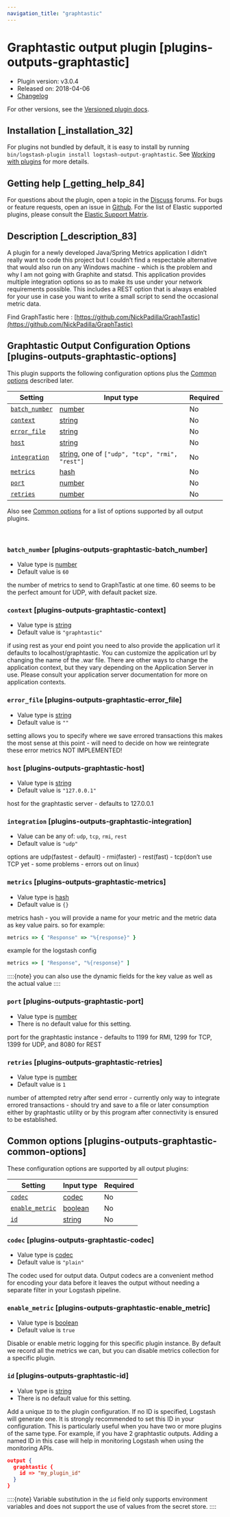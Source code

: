 ```yaml
---
navigation_title: "graphtastic"
---
```


# Graphtastic output plugin [plugins-outputs-graphtastic]


* Plugin version: v3.0.4
* Released on: 2018-04-06
* [Changelog](https://github.com/logstash-plugins/logstash-output-graphtastic/blob/v3.0.4/CHANGELOG.md)

For other versions, see the [Versioned plugin docs](https://www.elastic.co/guide/en/logstash-versioned-plugins/current/output-graphtastic-index.md).

## Installation [_installation_32]

For plugins not bundled by default, it is easy to install by running `bin/logstash-plugin install logstash-output-graphtastic`. See [Working with plugins](https://www.elastic.co/guide/en/logstash/current/working-with-plugins.html) for more details.


## Getting help [_getting_help_84]

For questions about the plugin, open a topic in the [Discuss](http://discuss.elastic.co) forums. For bugs or feature requests, open an issue in [Github](https://github.com/logstash-plugins/logstash-output-graphtastic). For the list of Elastic supported plugins, please consult the [Elastic Support Matrix](https://www.elastic.co/support/matrix#logstash_plugins).


## Description [_description_83]

A plugin for a newly developed Java/Spring Metrics application I didn’t really want to code this project but I couldn’t find a respectable alternative that would also run on any Windows machine - which is the problem and why I am not going with Graphite and statsd.  This application provides multiple integration options so as to make its use under your network requirements possible. This includes a REST option that is always enabled for your use in case you want to write a small script to send the occasional metric data.

Find GraphTastic here : [https://github.com/NickPadilla/GraphTastic](https://github.com/NickPadilla/GraphTastic)


## Graphtastic Output Configuration Options [plugins-outputs-graphtastic-options]

This plugin supports the following configuration options plus the [Common options](plugins-outputs-graphtastic.md#plugins-outputs-graphtastic-common-options) described later.

| Setting | Input type | Required |
| --- | --- | --- |
| [`batch_number`](plugins-outputs-graphtastic.md#plugins-outputs-graphtastic-batch_number) | [number](introduction.md#number) | No |
| [`context`](plugins-outputs-graphtastic.md#plugins-outputs-graphtastic-context) | [string](introduction.md#string) | No |
| [`error_file`](plugins-outputs-graphtastic.md#plugins-outputs-graphtastic-error_file) | [string](introduction.md#string) | No |
| [`host`](plugins-outputs-graphtastic.md#plugins-outputs-graphtastic-host) | [string](introduction.md#string) | No |
| [`integration`](plugins-outputs-graphtastic.md#plugins-outputs-graphtastic-integration) | [string](introduction.md#string), one of `["udp", "tcp", "rmi", "rest"]` | No |
| [`metrics`](plugins-outputs-graphtastic.md#plugins-outputs-graphtastic-metrics) | [hash](introduction.md#hash) | No |
| [`port`](plugins-outputs-graphtastic.md#plugins-outputs-graphtastic-port) | [number](introduction.md#number) | No |
| [`retries`](plugins-outputs-graphtastic.md#plugins-outputs-graphtastic-retries) | [number](introduction.md#number) | No |

Also see [Common options](plugins-outputs-graphtastic.md#plugins-outputs-graphtastic-common-options) for a list of options supported by all output plugins.

 

### `batch_number` [plugins-outputs-graphtastic-batch_number]

* Value type is [number](introduction.md#number)
* Default value is `60`

the number of metrics to send to GraphTastic at one time. 60 seems to be the perfect amount for UDP, with default packet size.


### `context` [plugins-outputs-graphtastic-context]

* Value type is [string](introduction.md#string)
* Default value is `"graphtastic"`

if using rest as your end point you need to also provide the application url it defaults to localhost/graphtastic.  You can customize the application url by changing the name of the .war file.  There are other ways to change the application context, but they vary depending on the Application Server in use. Please consult your application server documentation for more on application contexts.


### `error_file` [plugins-outputs-graphtastic-error_file]

* Value type is [string](introduction.md#string)
* Default value is `""`

setting allows you to specify where we save errored transactions this makes the most sense at this point - will need to decide on how we reintegrate these error metrics NOT IMPLEMENTED!


### `host` [plugins-outputs-graphtastic-host]

* Value type is [string](introduction.md#string)
* Default value is `"127.0.0.1"`

host for the graphtastic server - defaults to 127.0.0.1


### `integration` [plugins-outputs-graphtastic-integration]

* Value can be any of: `udp`, `tcp`, `rmi`, `rest`
* Default value is `"udp"`

options are udp(fastest - default) - rmi(faster) - rest(fast) - tcp(don’t use TCP yet - some problems - errors out on linux)


### `metrics` [plugins-outputs-graphtastic-metrics]

* Value type is [hash](introduction.md#hash)
* Default value is `{}`

metrics hash - you will provide a name for your metric and the metric data as key value pairs.  so for example:

```ruby
metrics => { "Response" => "%{response}" }
```

example for the logstash config

```ruby
metrics => [ "Response", "%{response}" ]
```

::::{note} 
you can also use the dynamic fields for the key value as well as the actual value
::::



### `port` [plugins-outputs-graphtastic-port]

* Value type is [number](introduction.md#number)
* There is no default value for this setting.

port for the graphtastic instance - defaults to 1199 for RMI, 1299 for TCP, 1399 for UDP, and 8080 for REST


### `retries` [plugins-outputs-graphtastic-retries]

* Value type is [number](introduction.md#number)
* Default value is `1`

number of attempted retry after send error - currently only way to integrate errored transactions - should try and save to a file or later consumption either by graphtastic utility or by this program after connectivity is ensured to be established.



## Common options [plugins-outputs-graphtastic-common-options]

These configuration options are supported by all output plugins:

| Setting | Input type | Required |
| --- | --- | --- |
| [`codec`](plugins-outputs-graphtastic.md#plugins-outputs-graphtastic-codec) | [codec](https://www.elastic.co/guide/en/logstash/current/configuration-file-structure.html#codec) | No |
| [`enable_metric`](plugins-outputs-graphtastic.md#plugins-outputs-graphtastic-enable_metric) | [boolean](https://www.elastic.co/guide/en/logstash/current/configuration-file-structure.html#boolean) | No |
| [`id`](plugins-outputs-graphtastic.md#plugins-outputs-graphtastic-id) | [string](https://www.elastic.co/guide/en/logstash/current/configuration-file-structure.html#string) | No |

### `codec` [plugins-outputs-graphtastic-codec]

* Value type is [codec](https://www.elastic.co/guide/en/logstash/current/configuration-file-structure.html#codec)
* Default value is `"plain"`

The codec used for output data. Output codecs are a convenient method for encoding your data before it leaves the output without needing a separate filter in your Logstash pipeline.


### `enable_metric` [plugins-outputs-graphtastic-enable_metric]

* Value type is [boolean](https://www.elastic.co/guide/en/logstash/current/configuration-file-structure.html#boolean)
* Default value is `true`

Disable or enable metric logging for this specific plugin instance. By default we record all the metrics we can, but you can disable metrics collection for a specific plugin.


### `id` [plugins-outputs-graphtastic-id]

* Value type is [string](https://www.elastic.co/guide/en/logstash/current/configuration-file-structure.html#string)
* There is no default value for this setting.

Add a unique `ID` to the plugin configuration. If no ID is specified, Logstash will generate one. It is strongly recommended to set this ID in your configuration. This is particularly useful when you have two or more plugins of the same type. For example, if you have 2 graphtastic outputs. Adding a named ID in this case will help in monitoring Logstash when using the monitoring APIs.

```json
output {
  graphtastic {
    id => "my_plugin_id"
  }
}
```

::::{note} 
Variable substitution in the `id` field only supports environment variables and does not support the use of values from the secret store.
::::




